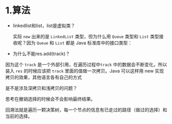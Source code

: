 # 1.算法

- linkedlist和list，list是虚拟类？

  实际 `new` 出来的是 `LinkedList` 类型，但为什么用 `Queue` 类型和 `List` 类型接收呢？因为 `Queue` 和 `List` 都是 Java 标准库中的接口类型：

- 为什么不能res.add(track)？

因为这个 `track` 是一个外部引用，在遍历过程中`track` 中的数据会不断变化，所以装入 `res` 的时候应该把 `track` 里面的值做一次拷贝。Java 可以这样用 new 实现拷贝的效果，其他语言各有自己的方式

是不是涉及深拷贝和浅拷贝的问题？

思考在撤销选择的时候会不会影响最终结果。

回溯法就是遍历一颗决策树，每一个节点的信息有已走过的路径（做过的选择）和当前的选择。